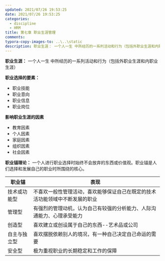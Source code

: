 ```yaml
---
updated: 2021/07/26 19:53:25
date: 2021/07/26 19:53:25
categories: 
  - discipline
  - HRM
title: 第七章 职业生涯管理
comments: 
typora-copy-images-to: ..\..\static
description: 职业生涯： 一个人一生 中所经历的一系列活动和行为（包括外职业生涯和内职业生涯）职业选择的要素： 职业技能职业意向职业信息职业岗位影响职业生涯的因素教育因素个人因素家庭因素组织因素社会因素职业锚理论： 一个人进行职业选择时始终不会放弃的东西或价值观。职业锚是人们选择和发展自己的职业时所围绕的核心。
---
```


**职业生涯：** 一个人一生 中所经历的一系列活动和行为（包括外职业生涯和内职业生涯）

**职业选择的要素：** 

- 职业技能
- 职业意向
- 职业信息
- 职业岗位

**影响职业生涯的因素**

- 教育因素
- 个人因素
- 家庭因素
- 组织因素
- 社会因素

**职业锚理论：** 一个人进行职业选择时始终不会放弃的东西或价值观。职业锚是人们选择和发展自己的职业时所围绕的核心。

| 职业锚       | 表现                                                         |
| ------------ | ------------------------------------------------------------ |
| 技术或功能型 | 不喜欢一般性管理活动，喜欢能够保证自己在既定的技术活功能领域中不断发展的职业 |
| 管理型       | 有强烈的管理动机，认为自己有较强的分析能力、人际沟通能力、心理承受能力 |
| 创造型       | 喜欢建立或创设属于自己的东西--艺术品或公司                   |
| 自主与独立型 | 喜欢摆脱依赖别人的境况，有一种自己决定自己命运的需要         |
| 安全型       | 极为重视职业的长期稳定和工作的保障                           |

